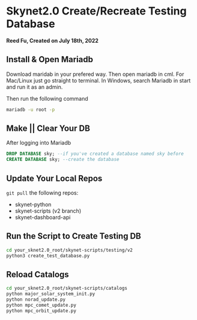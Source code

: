 # Skynet2.0 Create/Recreate Testing Database

__Reed Fu, Created on July 18th, 2022__

## Install & Open Mariadb
Download maridab in your prefered way. Then open mariadb in cml. For Mac/Linux just go straight to terminal. In Windows, search Mariadb in start and run it as an admin.

Then run the following command
```zsh
mariadb -u root -p
```

## Make || Clear Your DB
After logging into Mariadb
```SQL
DROP DATABASE sky; --if you've created a database named sky before
CREATE DATABASE sky; --create the database
```

## Update Your Local Repos
`git pull` the following repos:
* skynet-python
* skynet-scripts (v2 branch)
* skynet-dashboard-api

## Run the Script to Create Testing DB
```zsh
cd your_sknet2.0_root/skynet-scripts/testing/v2
python3 create_test_database.py
```

## Reload Catalogs
```zsh
cd your_sknet2.0_root/skynet-scripts/catalogs
python major_solar_system_init.py
python norad_update.py
python mpc_comet_update.py
python mpc_orbit_update.py
```